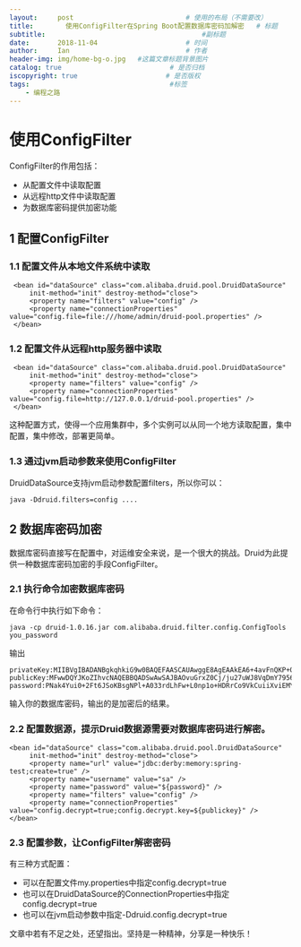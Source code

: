 ```yaml
---
layout:     post             				# 使用的布局（不需要改）
title:        使用ConfigFilter在Spring Boot配置数据库密码加解密   # 标题 
subtitle:    					  				#副标题
date:       2018-11-04  					# 时间
author:     Ian                  			# 作者
header-img: img/home-bg-o.jpg	#这篇文章标题背景图片
catalog: true                        	# 是否归档
iscopyright: true                      # 是否版权
tags:                              		#标签
    - 编程之路
---
```





# 使用ConfigFilter

ConfigFilter的作用包括：

- 从配置文件中读取配置
- 从远程http文件中读取配置
- 为数据库密码提供加密功能

## 1 配置ConfigFilter

### 1.1 配置文件从本地文件系统中读取
```
 <bean id="dataSource" class="com.alibaba.druid.pool.DruidDataSource"
​     init-method="init" destroy-method="close">
​     <property name="filters" value="config" />
​     <property name="connectionProperties" value="config.file=file:///home/admin/druid-pool.properties" />
 </bean>
```

### 1.2 配置文件从远程http服务器中读取

```
 <bean id="dataSource" class="com.alibaba.druid.pool.DruidDataSource"
​     init-method="init" destroy-method="close">
​     <property name="filters" value="config" />
​     <property name="connectionProperties" value="config.file=http://127.0.0.1/druid-pool.properties" />
 </bean>
```
这种配置方式，使得一个应用集群中，多个实例可以从同一个地方读取配置，集中配置，集中修改，部署更简单。

### 1.3 通过jvm启动参数来使用ConfigFilter
DruidDataSource支持jvm启动参数配置filters，所以你可以：
```
java -Ddruid.filters=config ....
```
## 2 数据库密码加密
数据库密码直接写在配置中，对运维安全来说，是一个很大的挑战。Druid为此提供一种数据库密码加密的手段ConfigFilter。

### 2.1 执行命令加密数据库密码
在命令行中执行如下命令：

```
java -cp druid-1.0.16.jar com.alibaba.druid.filter.config.ConfigTools you_password
```
输出
```
privateKey:MIIBVgIBADANBgkqhkiG9w0BAQEFAASCAUAwggE8AgEAAkEA6+4avFnQKP+O7bu5YnxWoOZjv3no4aFV558HTPDoXs6EGD0HP7RzzhGPOKmpLQ1BbA5viSht+aDdaxXp6SvtMQIDAQABAkAeQt4fBo4SlCTrDUcMANLDtIlax/I87oqsONOg5M2JS0jNSbZuAXDv7/YEGEtMKuIESBZh7pvVG8FV531/fyOZAiEA+POkE+QwVbUfGyeugR6IGvnt4yeOwkC3bUoATScsN98CIQDynBXC8YngDNwZ62QPX+ONpqCel6g8NO9VKC+ETaS87wIhAKRouxZL38PqfqV/WlZ5ZGd0YS9gA360IK8zbOmHEkO/AiEAsES3iuvzQNYXFL3x9Tm2GzT1fkSx9wx+12BbJcVD7AECIQCD3Tv9S+AgRhQoNcuaSDNluVrL/B/wOmJRLqaOVJLQGg==
publicKey:MFwwDQYJKoZIhvcNAQEBBQADSwAwSAJBAOvuGrxZ0Cj/ju27uWJ8VqDmY7956OGhVeefB0zw6F7OhBg9Bz+0c84RjzipqS0NQWwOb4kobfmg3WsV6ekr7TECAwEAAQ==
password:PNak4Yui0+2Ft6JSoKBsgNPl+A033rdLhFw+L0np1o+HDRrCo9VkCuiiXviEMYwUgpHZUFxb2FpE0YmSguuRww==
```
输入你的数据库密码，输出的是加密后的结果。

### 2.2 配置数据源，提示Druid数据源需要对数据库密码进行解密。
```
<bean id="dataSource" class="com.alibaba.druid.pool.DruidDataSource"
​     init-method="init" destroy-method="close">
​     <property name="url" value="jdbc:derby:memory:spring-test;create=true" />
​     <property name="username" value="sa" />
​     <property name="password" value="${password}" />
​     <property name="filters" value="config" />
​     <property name="connectionProperties" value="config.decrypt=true;config.decrypt.key=${publickey}" />
</bean>
```
### 2.3 配置参数，让ConfigFilter解密密码
有三种方式配置：

- 可以在配置文件my.properties中指定config.decrypt=true 
- 也可以在DruidDataSource的ConnectionProperties中指定config.decrypt=true 
- 也可以在jvm启动参数中指定-Ddruid.config.decrypt=true 



文章中若有不足之处，还望指出。坚持是一种精神，分享是一种快乐！


